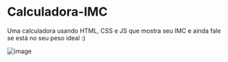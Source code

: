 # Calculadora-IMC
Uma calculadora usando HTML, CSS e JS que mostra seu IMC e ainda fale se está no seu peso ideal :)


![image](https://user-images.githubusercontent.com/95543314/167972607-83a65e10-e44b-4e88-bf52-7495f1095e4d.png)
